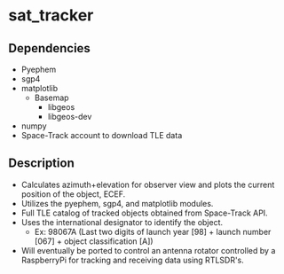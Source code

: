 # sat_tracker

## Dependencies
- Pyephem
- sgp4
- matplotlib
    - Basemap
        - libgeos
        - libgeos-dev
- numpy
- Space-Track account to download TLE data

## Description
- Calculates azimuth+elevation for observer view and plots the current position of the object, ECEF.
- Utilizes the pyephem, sgp4, and matplotlib modules.
- Full TLE catalog of tracked objects obtained from Space-Track API.
- Uses the international designator to identify the object.
    - Ex: 98067A (Last two digits of launch year [98] + launch number [067] + object classification [A])
- Will eventually be ported to control an antenna rotator controlled by a RaspberryPi for tracking and receiving data using RTLSDR's.

